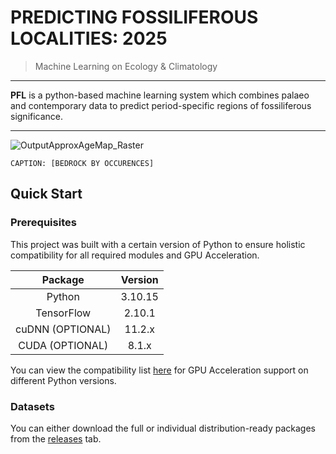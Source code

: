 # PREDICTING FOSSILIFEROUS LOCALITIES: 2025
> Machine Learning on Ecology & Climatology

----

**PFL** is a python-based machine learning system which combines palaeo and contemporary data to predict period-specific regions of fossiliferous significance.

----

![OutputApproxAgeMap_Raster](https://github.com/user-attachments/assets/e62a29fa-7ae5-470e-8873-404719f4b99a)

```
CAPTION: [BEDROCK BY OCCURENCES]
```

## Quick Start

### Prerequisites
This project was built with a certain version of Python to ensure holistic compatibility for all required modules and GPU Acceleration.

| Package  | Version |
| :---:  | :---: |
| Python  | 3.10.15 |
| TensorFlow  | 2.10.1 |
| cuDNN (OPTIONAL)  | 11.2.x |
| CUDA (OPTIONAL)  | 8.1.x |

You can view the compatibility list [here](https://www.tensorflow.org/install/source#gpu) for GPU Acceleration support on different Python versions.

### Datasets
You can either download the full or individual distribution-ready packages from the [releases](https://github.com/user-attachments/assets/0ffc7d1e-4989-4c0d-bda1-e999095e83e0) tab.
